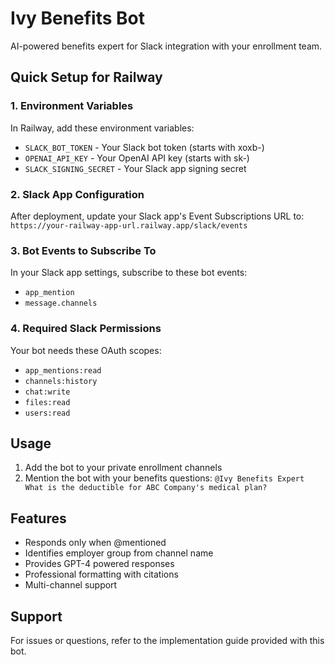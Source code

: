 # Ivy Benefits Bot

AI-powered benefits expert for Slack integration with your enrollment team.

## Quick Setup for Railway

### 1. Environment Variables
In Railway, add these environment variables:

- `SLACK_BOT_TOKEN` - Your Slack bot token (starts with xoxb-)
- `OPENAI_API_KEY` - Your OpenAI API key (starts with sk-)
- `SLACK_SIGNING_SECRET` - Your Slack app signing secret

### 2. Slack App Configuration
After deployment, update your Slack app's Event Subscriptions URL to:
`https://your-railway-app-url.railway.app/slack/events`

### 3. Bot Events to Subscribe To
In your Slack app settings, subscribe to these bot events:
- `app_mention`
- `message.channels`

### 4. Required Slack Permissions
Your bot needs these OAuth scopes:
- `app_mentions:read`
- `channels:history`
- `chat:write`
- `files:read`
- `users:read`

## Usage

1. Add the bot to your private enrollment channels
2. Mention the bot with your benefits questions:
   `@Ivy Benefits Expert What is the deductible for ABC Company's medical plan?`

## Features

- Responds only when @mentioned
- Identifies employer group from channel name
- Provides GPT-4 powered responses
- Professional formatting with citations
- Multi-channel support

## Support

For issues or questions, refer to the implementation guide provided with this bot.

